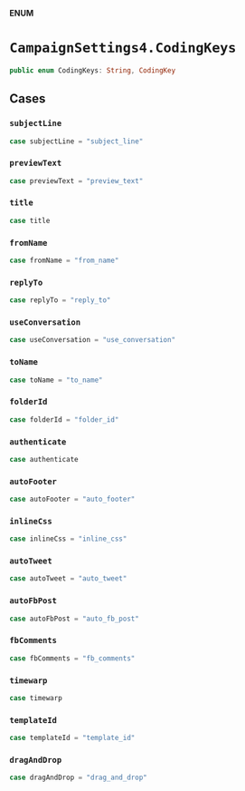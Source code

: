 **ENUM**

# `CampaignSettings4.CodingKeys`

```swift
public enum CodingKeys: String, CodingKey
```

## Cases
### `subjectLine`

```swift
case subjectLine = "subject_line"
```

### `previewText`

```swift
case previewText = "preview_text"
```

### `title`

```swift
case title
```

### `fromName`

```swift
case fromName = "from_name"
```

### `replyTo`

```swift
case replyTo = "reply_to"
```

### `useConversation`

```swift
case useConversation = "use_conversation"
```

### `toName`

```swift
case toName = "to_name"
```

### `folderId`

```swift
case folderId = "folder_id"
```

### `authenticate`

```swift
case authenticate
```

### `autoFooter`

```swift
case autoFooter = "auto_footer"
```

### `inlineCss`

```swift
case inlineCss = "inline_css"
```

### `autoTweet`

```swift
case autoTweet = "auto_tweet"
```

### `autoFbPost`

```swift
case autoFbPost = "auto_fb_post"
```

### `fbComments`

```swift
case fbComments = "fb_comments"
```

### `timewarp`

```swift
case timewarp
```

### `templateId`

```swift
case templateId = "template_id"
```

### `dragAndDrop`

```swift
case dragAndDrop = "drag_and_drop"
```
